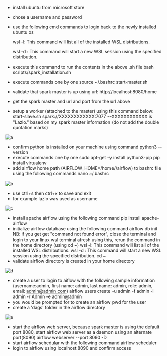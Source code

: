 - install ubuntu from microsoft store
- chose a username and password
- use the following cmd commands to login back to the newly installed ubuntu os
  
  wsl -l: This command will list all of the installed WSL distributions.

  wsl -d <distribution name>: This command will start a new WSL session using the specified distribution.
- execute this command to run the contents in the above .sh file
bash scripts/spark_installation.sh
- execute commands one by one
source ~/.bashrc
start-master.sh
- validate that spark master is up using url: http://localhost:8080/home
- get the spark master and url and port from the url above
- setup a worker (attached to the master) using this command below:
start-slave.sh spark://XXXXXXXXXXXX:7077 
--XXXXXXXXXXXX is "Lazlo." based on my spark master information (do not add the double quotation marks)

![a](https://github.com/lazakun/fetch_data_mult_tbl_pyspark/assets/100403369/d264e1ba-5771-44cd-89a1-cc03974e1388)


- confirm python is installed on your machine using command
python3 --version
- execute commands one by one
sudo apt-get -y install python3-pip
pip install virtualenv
- add airflow home path (AIRFLOW_HOME=/home/<username>/airflow) to bashrc file using the following commands
nano ~/.bashrc

![b](https://github.com/lazakun/fetch_data_mult_tbl_pyspark/assets/100403369/6c96d187-f7e3-46a2-907c-68784d26b495)

- use ctrl+s then ctrl+x to save and exit
- for example lazlo was used as username

![c](https://github.com/lazakun/fetch_data_mult_tbl_pyspark/assets/100403369/3f99fcb4-4831-41f0-9ca8-056ca7e42bc6)

- install apache airflow using the following command
pip install apache-airflow
- initialize airflow database using the following command
airflow db init
NB: if you get get "command not found error", close the terminal and login to your linux wsl terminal afresh using this, rerun the command in the home directory (using cd ~)
wsl -l: This command will list all of the installed WSL distributions.
wsl -d <distribution name>: This command will start a new WSL session using the specified distribution.
cd ~
- validate airflow directory is created in your home directory

![d](https://github.com/lazakun/fetch_data_mult_tbl_pyspark/assets/100403369/3105240e-31e3-4c41-a0da-46b300720139)

- create a user to login to aiflow with the following sample information (username:admin, first name: admin, last name: admin, role: admin, email: admin@admin.com)
airflow users create  -u admin -f admin -l admin -r Admin -e admin@admin
- you would be prompted for to create an airflow pwd for the user
- create a 'dags' folder in the airflow directory

![e](https://github.com/lazakun/fetch_data_mult_tbl_pyspark/assets/100403369/57c1d8e1-fba8-4ae7-ad79-f33e62dda00c)

- start the airflow web server, because spark master is using the default port 8080, start airflow web server as a daemon using an alternate port(8090)
airflow webserver --port 8090 -D
- start airflow schedular with the following command
airflow scheduler
- login to airflow using localhost:8090 and confirm access
